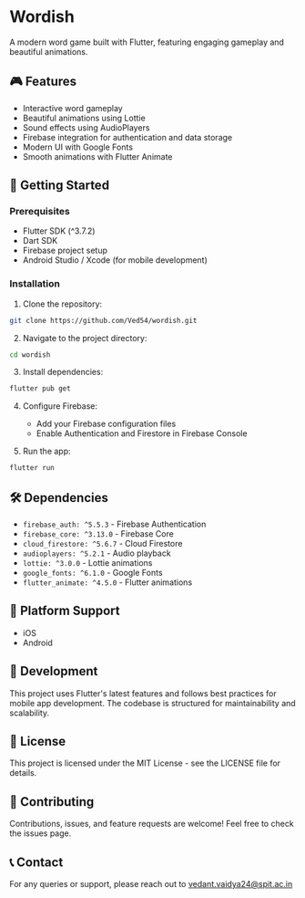 # Wordish

A modern word game built with Flutter, featuring engaging gameplay and beautiful animations.

## 🎮 Features

- Interactive word gameplay
- Beautiful animations using Lottie
- Sound effects using AudioPlayers
- Firebase integration for authentication and data storage
- Modern UI with Google Fonts
- Smooth animations with Flutter Animate

## 🚀 Getting Started

### Prerequisites

- Flutter SDK (^3.7.2)
- Dart SDK
- Firebase project setup
- Android Studio / Xcode (for mobile development)

### Installation

1. Clone the repository:
```bash
git clone https://github.com/Ved54/wordish.git
```

2. Navigate to the project directory:
```bash
cd wordish
```

3. Install dependencies:
```bash
flutter pub get
```

4. Configure Firebase:
   - Add your Firebase configuration files
   - Enable Authentication and Firestore in Firebase Console

5. Run the app:
```bash
flutter run
```

## 🛠️ Dependencies

- `firebase_auth: ^5.5.3` - Firebase Authentication
- `firebase_core: ^3.13.0` - Firebase Core
- `cloud_firestore: ^5.6.7` - Cloud Firestore
- `audioplayers: ^5.2.1` - Audio playback
- `lottie: ^3.0.0` - Lottie animations
- `google_fonts: ^6.1.0` - Google Fonts
- `flutter_animate: ^4.5.0` - Flutter animations

## 📱 Platform Support

- iOS
- Android

## 🔧 Development

This project uses Flutter's latest features and follows best practices for mobile app development. The codebase is structured for maintainability and scalability.

## 📄 License

This project is licensed under the MIT License - see the LICENSE file for details.

## 🤝 Contributing

Contributions, issues, and feature requests are welcome! Feel free to check the issues page.

## 📞 Contact

For any queries or support, please reach out to vedant.vaidya24@spit.ac.in
